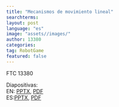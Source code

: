 ```yaml
---
title: "Mecanismos de movimiento lineal"
searchterms:
layout: post
language: "es"
image: "assets//images/"
author: 13380
categories:
tag: RobotGame
featured: false
---
```

FTC 13380<br>

Diapositivas:<br>
EN: <a href="/translations/en-us/Robot/LinearMotion.pptx">PPTX</a>,
<a href="/translations/en-us/Robot/LinearMotion.pdf">PDF</a><br>
ES:<a href="/translations/es/Robot/LinearMotionES.pptx">PPTX</a>,
<a href="/translations/es/Robot/LinearMotionES.pdf">PDF</a>

